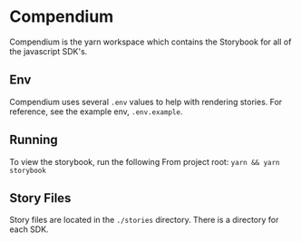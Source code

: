 # Compendium

Compendium is the yarn workspace which contains the Storybook for all of the javascript SDK's.

## Env
Compendium uses several `.env` values to help with rendering stories. For reference, see the example env, `.env.example`.

## Running
To view the storybook, run the following From project root: `yarn && yarn storybook`

## Story Files
Story files are located in the `./stories` directory. There is a directory for each SDK.
